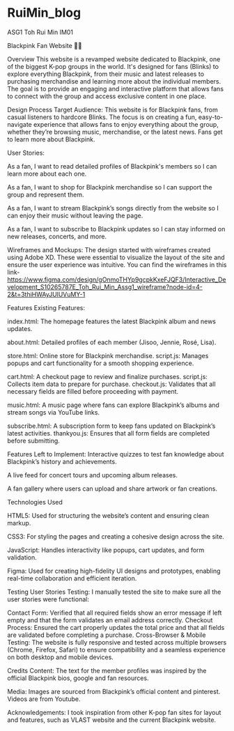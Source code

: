 # RuiMin_blog
ASG1 Toh Rui Min IM01


Blackpink Fan Website 🎤✨

Overview
This website is a revamped website dedicated to Blackpink, one of the biggest K-pop groups in the world. It's designed for fans (Blinks) to explore everything Blackpink, from their music and latest releases to purchasing merchandise and learning more about the individual members. The goal is to provide an engaging and interactive platform that allows fans to connect with the group and access exclusive content in one place.




Design Process
Target Audience:
This website is for Blackpink fans, from casual listeners to hardcore Blinks. The focus is on creating a fun, easy-to-navigate experience that allows fans to enjoy everything about the group, whether they’re browsing music, merchandise, or the latest news. Fans get to learn more about Blackpink.




User Stories:

As a fan, I want to read detailed profiles of Blackpink's members so I can learn more about each one.

As a fan, I want to shop for Blackpink merchandise so I can support the group and represent them.

As a fan, I want to stream Blackpink’s songs directly from the website so I can enjoy their music without leaving the page.

As a fan, I want to subscribe to Blackpink updates so I can stay informed on new releases, concerts, and more.




Wireframes and Mockups:
The design started with wireframes created using Adobe XD. These were essential to visualize the layout of the site and ensure the user experience was intuitive. 
You can find the wireframes in this link- https://www.figma.com/design/gOnmoTHYp9gcpkKxeFJQF3/Interactive_Development_S10265787E_Toh_Rui_Min_Assg1_wireframe?node-id=4-2&t=3thiHWAyJUlUVuMY-1





Features
Existing Features: 

index.html: The homepage features the latest Blackpink album and news updates.

about.html: Detailed profiles of each member (Jisoo, Jennie, Rosé, Lisa).

store.html: Online store for Blackpink merchandise.
    script.js: Manages popups and cart functionality for a smooth shopping experience.

cart.html: A checkout page to review and finalize purchases.
    script.js: Collects item data to prepare for purchase.
    checkout.js: Validates that all necessary fields are filled before proceeding with payment.

music.html: A music page where fans can explore Blackpink’s albums and stream songs via YouTube links.

subscribe.html: A subscription form to keep fans updated on Blackpink’s latest activities.
    thankyou.js: Ensures that all form fields are completed before submitting.

Features Left to Implement:
Interactive quizzes to test fan knowledge about Blackpink’s history and achievements.

A live feed for concert tours and upcoming album releases.

A fan gallery where users can upload and share artwork or fan creations.





Technologies Used

HTML5: Used for structuring the website’s content and ensuring clean markup.

CSS3: For styling the pages and creating a cohesive design across the site.

JavaScript: Handles interactivity like popups, cart updates, and form validation.

Figma: Used for creating high-fidelity UI designs and prototypes, enabling real-time collaboration and efficient iteration.






Testing
User Stories Testing:
I manually tested the site to make sure all the user stories were functional:

Contact Form: Verified that all required fields show an error message if left empty and that the form validates an email address correctly.
Checkout Process: Ensured the cart properly updates the total price and that all fields are validated before completing a purchase.
Cross-Browser & Mobile Testing:
The website is fully responsive and tested across multiple browsers (Chrome, Firefox, Safari) to ensure compatibility and a seamless experience on both desktop and mobile devices.




Credits
Content:
The text for the member profiles was inspired by the official Blackpink bios, google and fan resources.

Media:
Images are sourced from Blackpink’s official content and pinterest.
Videos are from Youtube.

Acknowledgements:
I took inspiration from other K-pop fan sites for layout and features, such as VLAST website and the current Blackpink website.